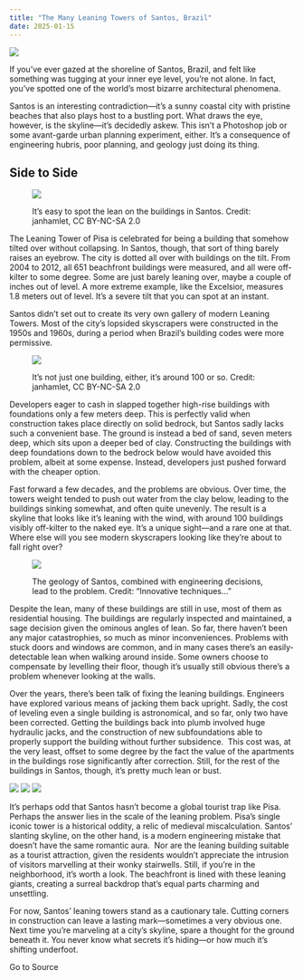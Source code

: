 ```yaml
---
title: "The Many Leaning Towers of Santos, Brazil"
date: 2025-01-15
---
```


![](https://hackaday.com/wp-content/uploads/2024/12/Brazil.jpg?w=800)

If you’ve ever gazed at the shoreline of Santos, Brazil, and felt like something was tugging at your inner eye level, you’re not alone. In fact, you’ve spotted one of the world’s most bizarre architectural phenomena.

Santos is an interesting contradiction—it’s a sunny coastal city with pristine beaches that also plays host to a bustling port. What draws the eye, however, is the skyline—it’s decidedly askew. This isn’t a Photoshop job or some avant-garde urban planning experiment, either. It’s a consequence of engineering hubris, poor planning, and geology just doing its thing.

## Side to Side

<figure>

![](https://hackaday.com/wp-content/uploads/2024/12/3529006841_af9c7f0cc7_k.jpg?w=400)

<figcaption>

It’s easy to spot the lean on the buildings in Santos. Credit: janhamlet, CC BY-NC-SA 2.0

</figcaption>

</figure>

The Leaning Tower of Pisa is celebrated for being a building that somehow tilted over without collapsing. In Santos, though, that sort of thing barely raises an eyebrow. The city is dotted all over with buildings on the tilt. From 2004 to 2012, all 651 beachfront buildings were measured, and all were off-kilter to some degree. Some are just barely leaning over, maybe a couple of inches out of level. A more extreme example, like the Excelsior, measures 1.8 meters out of level. It’s a severe tilt that you can spot at an instant.

Santos didn’t set out to create its very own gallery of modern Leaning Towers. Most of the city’s lopsided skyscrapers were constructed in the 1950s and 1960s, during a period when Brazil’s building codes were more permissive.

<figure>

![](https://hackaday.com/wp-content/uploads/2024/12/3529007863_8aec36fb5b_k.jpg?w=400)

<figcaption>

It’s not just one building, either, it’s around 100 or so. Credit: janhamlet, CC BY-NC-SA 2.0

</figcaption>

</figure>

Developers eager to cash in slapped together high-rise buildings with foundations only a few meters deep. This is perfectly valid when construction takes place directly on solid bedrock, but Santos sadly lacks such a convenient base. The ground is instead a bed of sand, seven meters deep, which sits upon a deeper bed of clay. Constructing the buildings with deep foundations down to the bedrock below would have avoided this problem, albeit at some expense. Instead, developers just pushed forward with the cheaper option.

Fast forward a few decades, and the problems are obvious. Over time, the towers weight tended to push out water from the clay below, leading to the buildings sinking somewhat, and often quite unevenly. The result is a skyline that looks like it’s leaning with the wind, with around 100 buildings visibly off-kilter to the naked eye. It’s a unique sight—and a rare one at that. Where else will you see modern skyscrapers looking like they’re about to fall right over?

<figure>

![](https://hackaday.com/wp-content/uploads/2024/12/Screenshot-2024-12-10-125248.png?w=439)

<figcaption>

The geology of Santos, combined with engineering decisions, lead to the problem. Credit: “Innovative techniques…”

</figcaption>

</figure>

Despite the lean, many of these buildings are still in use, most of them as residential housing. The buildings are regularly inspected and maintained, a sage decision given the ominous angles of lean. So far, there haven’t been any major catastrophies, so much as minor inconveniences. Problems with stuck doors and windows are common, and in many cases there’s an easily-detectable lean when walking around inside. Some owners choose to compensate by levelling their floor, though it’s usually still obvious there’s a problem whenever looking at the walls.

Over the years, there’s been talk of fixing the leaning buildings. Engineers have explored various means of jacking them back upright. Sadly, the cost of leveling even a single building is astronomical, and so far, only two have been corrected. Getting the buildings back into plumb involved huge hydraulic jacks, and the construction of new subfoundations able to properly support the building without further subsidence.  This cost was, at the very least, offset to some degree by the fact the value of the apartments in the buildings rose significantly after correction. Still, for the rest of the buildings in Santos, though, it’s pretty much lean or bust.

![](https://hackaday.com/wp-content/uploads/2024/12/Screenshot-2024-12-10-125401.png?w=266) ![](https://hackaday.com/wp-content/uploads/2024/12/Screenshot-2024-12-10-130257.png?w=400) ![](https://hackaday.com/wp-content/uploads/2024/12/Screenshot-2024-12-10-130553.png?w=400)

It’s perhaps odd that Santos hasn’t become a global tourist trap like Pisa. Perhaps the answer lies in the scale of the leaning problem. Pisa’s single iconic tower is a historical oddity, a relic of medieval miscalculation. Santos’ slanting skyline, on the other hand, is a modern engineering mistake that doesn’t have the same romantic aura.  Nor are the leaning building suitable as a tourist attraction, given the residents wouldn’t appreciate the intrusion of visitors marvelling at their wonky stairwells. Still, if you’re in the neighborhood, it’s worth a look. The beachfront is lined with these leaning giants, creating a surreal backdrop that’s equal parts charming and unsettling.

For now, Santos’ leaning towers stand as a cautionary tale. Cutting corners in construction can leave a lasting mark—sometimes a very obvious one. Next time you’re marveling at a city’s skyline, spare a thought for the ground beneath it. You never know what secrets it’s hiding—or how much it’s shifting underfoot.

Go to Source
